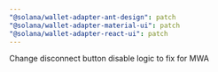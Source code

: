 ```yaml
---
"@solana/wallet-adapter-ant-design": patch
"@solana/wallet-adapter-material-ui": patch
"@solana/wallet-adapter-react-ui": patch
---
```


Change disconnect button disable logic to fix for MWA
